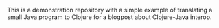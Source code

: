 This is a demonstration repository with a simple example of translating a small Java program to Clojure for a blogpost about Clojure-Java interop.
